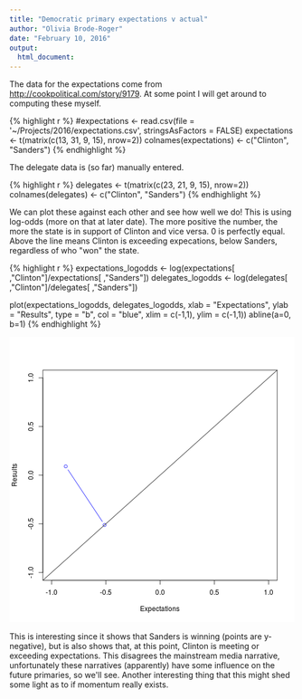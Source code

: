 ```yaml
---
title: "Democratic primary expectations v actual"
author: "Olivia Brode-Roger"
date: "February 10, 2016"
output: 
  html_document: 
---
```


The data for the expectations come from http://cookpolitical.com/story/9179. At some point I will get around to computing these myself.


{% highlight r %}
#expectations <- read.csv(file = '~/Projects/2016/expectations.csv', stringsAsFactors = FALSE)
expectations <- t(matrix(c(13, 31, 9, 15), nrow=2))
colnames(expectations) <- c("Clinton", "Sanders")
{% endhighlight %}

The delegate data is (so far) manually entered.


{% highlight r %}
delegates <- t(matrix(c(23, 21, 9, 15), nrow=2))
colnames(delegates) <- c("Clinton", "Sanders")
{% endhighlight %}

We can plot these against each other and see how well we do!
This is using log-odds (more on that at later date).
The more positive the number, the more the state is in support of Clinton and vice versa. 0 is perfectly equal. Above the line means Clinton is exceeding expecations, below Sanders, regardless of who "won" the state.


{% highlight r %}
expectations_logodds <- log(expectations[ ,"Clinton"]/expectations[ ,"Sanders"])
delegates_logodds <- log(delegates[ ,"Clinton"]/delegates[ ,"Sanders"])

plot(expectations_logodds, delegates_logodds,
     xlab = "Expectations", ylab = "Results",
     type = "b", col = "blue",
     xlim = c(-1,1), ylim = c(-1,1))
abline(a=0, b=1)
{% endhighlight %}

![center](/../figs/2016-02-10-expectations-v-actual/unnamed-chunk-3-1.png)

This is interesting since it shows that Sanders is winning (points are y-negative), but is also shows that, at this point, Clinton is meeting or exceeding expectations. This disagrees the mainstream media narrative, unfortunately these narratives (apparently) have some influence on the future primaries, so we'll see.
Another interesting thing that this might shed some light as to if momentum really exists.
